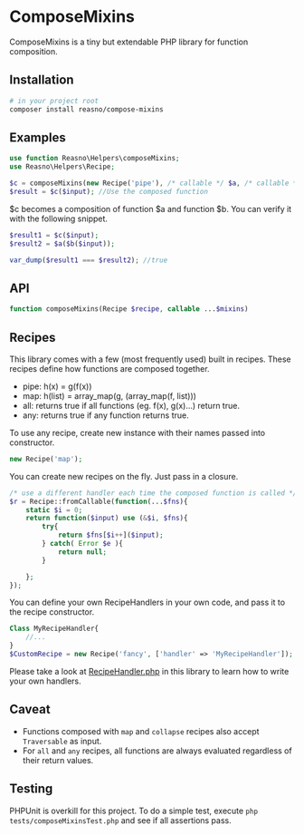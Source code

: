 # ComposeMixins
ComposeMixins is a tiny but extendable PHP library for function composition. 

## Installation
```bash
# in your project root
composer install reasno/compose-mixins
```

## Examples
```php
use function Reasno\Helpers\composeMixins;
use Reasno\Helpers\Recipe;

$c = composeMixins(new Recipe('pipe'), /* callable */ $a, /* callable */ $b);
$result = $c($input); //Use the composed function

```

$c becomes a composition of function $a and function $b. You can verify it with the following snippet.

```php
$result1 = $c($input);
$result2 = $a($b($input));

var_dump($result1 === $result2); //true
```

## API
```php
function composeMixins(Recipe $recipe, callable ...$mixins) 
```

## Recipes
This library comes with a few (most frequently used) built in recipes. These recipes define how functions are composed together.

* pipe: h(x) = g(f(x))
* map: h(list) =  array_map(g, (array_map(f, list))) 
* all: returns true if all functions (eg. f(x), g(x)...) return true.
* any: returns true if any function returns true.

To use any recipe, create new instance with their names passed into constructor.
```php
new Recipe('map');
```

You can create new recipes on the fly. Just pass in a closure.
```php
/* use a different handler each time the composed function is called */
$r = Recipe::fromCallable(function(...$fns){
	static $i = 0;
	return function($input) use (&$i, $fns){
		try{
			return $fns[$i++]($input);
		} catch( Error $e ){
			return null;
		}

	};
});
```

You can define your own RecipeHandlers in your own code, and pass it to the recipe constructor.
```php
Class MyRecipeHandler{
	//...
}
$CustomRecipe = new Recipe('fancy', ['handler' => 'MyRecipeHandler']);
```
Please take a look at [RecipeHandler.php](https://github.com/Reasno/ComposeMixins/blob/master/src/RecipeHandler.php) in this library to learn how to write your own handlers.

## Caveat
* Functions composed with ```map``` and ```collapse``` recipes also accept ```Traversable``` as input.
* For ```all``` and ```any``` recipes, all functions are always evaluated regardless of their return values.

## Testing
PHPUnit is overkill for this project. To do a simple test, execute ```php tests/composeMixinsTest.php``` and see if all assertions pass.
